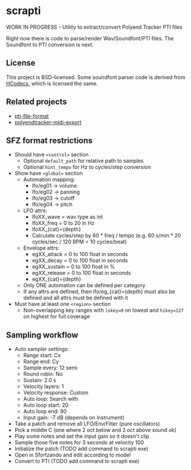 # scrapti

WORK IN PROGRESS - Utility to extract/convert Polyend Tracker PTI files

Right now there is code to parse/render Wav/Soundfont/PTI files. The Soundfont to PTI conversion is next.

## License

This project is BSD-licensed. Some soundfont parser code is derived from [HCodecs](https://github.com/Mokosha/HCodecs/blob/master/LICENSE), which is licensed the same.

## Related projects

* [pti-file-format](https://github.com/jaap3/pti-file-format)
* [polyendtracker-midi-export](https://github.com/DataGreed/polyendtracker-midi-export)

## SFZ format restrictions

* Should have `<control>` section
  * Optional `default_path` for relative path to samples
  * Optional `hint_tempo` for Hz to cycles/step conversion
* Show have `<global>` section
  * Automation mapping:
    * lfo/eg01 -> volume
    * lfo/eg02 -> panning
    * lfo/eg03 -> cutoff
    * lfo/eg04 -> pitch
  * LFO attrs:
    * lfoXX_wave = wav type as int
    * lfoXX_freq = 0 to 20 in Hz
    * lfoXX_{cat}={depth}
    * Calculate cycles/step by 60 * freq / tempo (e.g. 60 s/min * 20 cycles/sec / 120 BPM = 10 cycles/beat)
  * Envelope attrs:
    * egXX_attack = 0 to 100 float in seconds
    * egXX_decay = 0 to 100 float in seconds
    * egXX_sustain = 0 to 100 float in %
    * egXX_release = 0 to 100 float in seconds
    * egXX_{cat}={depth}
  * Only ONE automation can be defined per category
  * If any attrs are defined, then lfo/eg_{cat}={depth} must also be defined and all attrs must be defined with it
* Must have at least one `<region>` section
  * Non-overlapping key ranges with `lokey=0` on lowest and `hikey=127` on highest for full coverage

## Sampling workflow

* Auto sampler settings:
  * Range start: Cx
  * Range end: Cy
  * Sample every: 12 semi
  * Round robin: No
  * Sustain: 2.0 s
  * Velocity layers: 1
  * Velocity response: Custom
  * Auto loop: Search with
  * Auto loop start: 20
  * Auto loop end: 90
  * Input gain: -7 dB (depends on instrument)
* Take a patch and remove all LFO/Env/Filter (pure oscillators)
* Pick a middle C (one where 2 oct below and 2 oct above sound ok)
* Play some notes and set the input gain so it doesn't clip
* Sample those five notes for 3 seconds at velocity 100
* Initialize the patch (TODO add command to scrapti exe)
* Open in Sfortzando and edit according to model
* Convert to PTI (TODO add command to scrapti exe)
